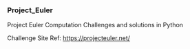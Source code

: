 ### Project_Euler
Project Euler Computation Challenges and solutions in Python
 
Challenge Site Ref: https://projecteuler.net/
